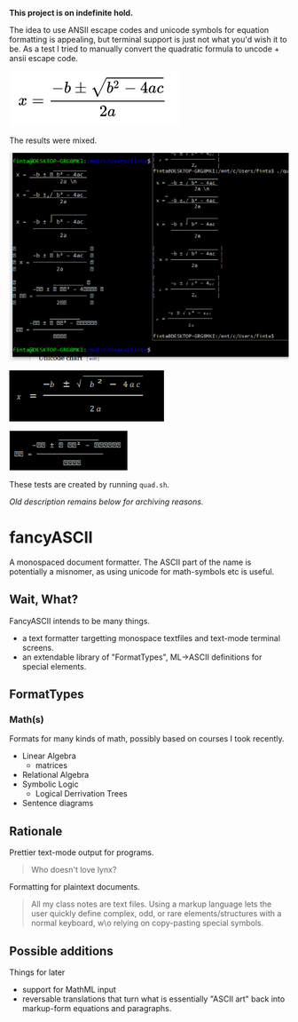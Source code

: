 **This project is on indefinite hold.**

The idea to use ANSII escape codes and unicode symbols for equation formatting is appealing, but terminal support is just not what you'd wish it to be.
As a test I tried to manually convert the quadratic formula to uncode + ansii escape code.

![Quadratic formula](quadratic.png)

The results were mixed.

![examples](terminal.png)

![clunky but readable](best.png)

![mess of missing symbols](worst.png)

These tests are created by running `quad.sh`.

_Old description remains below for archiving reasons._

# fancyASCII
A monospaced document formatter.
The ASCII part of the name is potentially a misnomer, as using unicode for math-symbols etc is useful.

## Wait, What?
FancyASCII intends to be many things.
  - a text formatter targetting monospace textfiles and text-mode terminal screens.
  - an extendable library of "FormatTypes", ML->ASCII definitions for special elements.

## FormatTypes
### Math(s)
Formats for many kinds of math, possibly based on courses I took recently.
  - Linear Algebra 
     - matrices
  - Relational Algebra
  - Symbolic Logic
    - Logical Derrivation Trees
  - Sentence diagrams

## Rationale
Prettier text-mode output for programs.
> Who doesn't love lynx?

Formatting for plaintext documents.
> All my class notes are text files. Using a markup language lets the user quickly define complex, odd, or rare elements/structures with a normal keyboard, w\o relying on copy-pasting special symbols.

## Possible additions
Things for later
  - support for MathML input
  - reversable translations that turn what is essentially "ASCII art" back into markup-form equations and paragraphs.

